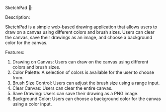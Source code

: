 
SketchPad 🎨:

Description:

SketchPad is a simple web-based drawing application that allows users to draw on a canvas using different colors and brush sizes. Users can clear the canvas, save their drawings as an image, and choose a background color for the canvas.

Features:

1. Drawing on Canvas: Users can draw on the canvas using different colors and brush sizes.
2. Color Palette: A selection of colors is available for the user to choose from.
3. Brush Size Control: Users can adjust the brush size using a range input.
4. Clear Canvas: Users can clear the entire canvas.
5. Save Drawing: Users can save their drawing as a PNG image.
6. Background Color: Users can choose a background color for the canvas using a color input.
